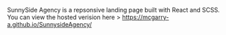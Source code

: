 SunnySide Agency is a repsonsive landing page built with React and SCSS.
You can view the hosted verision here > https://mcgarry-a.github.io/SunnysideAgency/
